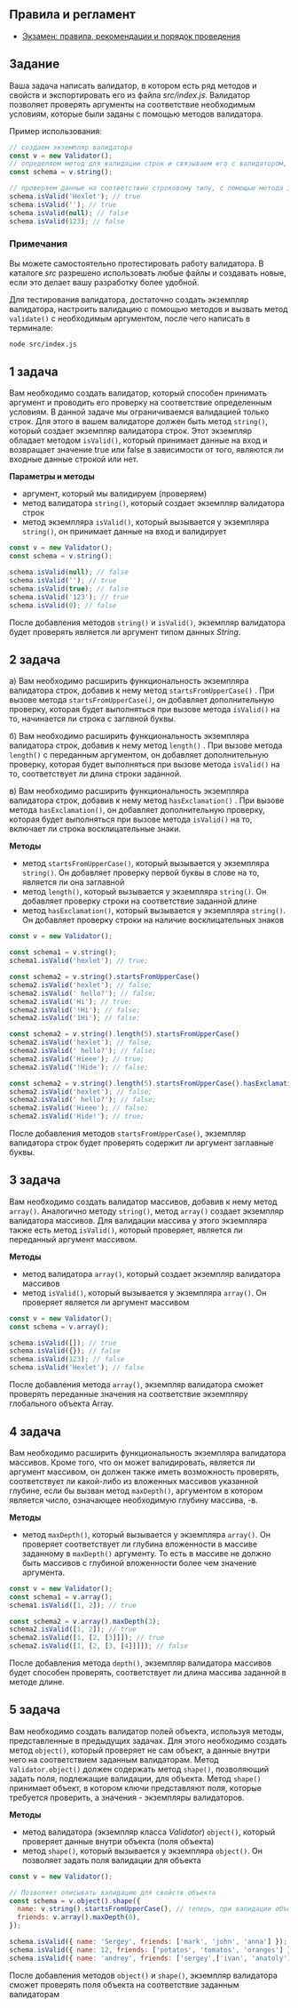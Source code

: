 ## Правила и регламент

- [Экзамен: правила, рекомендации и порядок проведения](https://hexly.notion.site/d9289c18871c44508bc7c7f05a51d94f)

## Задание

Ваша задача написать валидатор, в котором есть ряд методов и свойств и экспортировать его из файла *src/index.js*. Валидатор позволяет проверять аргументы на соответствие необходимым условиям, которые были заданы с помощью методов валидатора.

Пример использования:

```javascript
// создаем экземпляр валидатора
const v = new Validator();
// определяем метод для валидации строк и связываем его с валидатором, обращаясь к нему через переменную.
const schema = v.string();

// проверяем данные на соответствие строковому типу, с помощью метода isValid()
schema.isValid('Hexlet'); // true
schema.isValid(''); // true
schema.isValid(null); // false
schema.isValid(123); // false
```

### Примечания

Вы можете самостоятельно протестировать работу валидатора. В каталоге *src* разрешено использовать любые файлы и создавать новые, если это делает вашу разработку более удобной.

Для тестирования валидатора, достаточно создать экземпляр валидатора, настроить валидацию с помощью методов и вызвать метод `validate()` с необходимым аргументом, после чего написать в терминале:

```bash
node src/index.js
```

## 1 задача

Вам необходимо создать валидатор, который способен принимать аргумент и проводить его проверку на соответствие определенным условиям. В данной задаче мы ограничиваемся валидацией только строк. Для этого в вашем валидаторе должен быть метод `string()`, который создает экземпляр валидатора строк. Этот экземпляр обладает методом `isValid()`, который принимает данные на вход и возвращает значение true или false в зависимости от того, являются ли входные данные строкой или нет.

**Параметры и методы**

- аргумент, который мы валидируем (проверяем)
- метод валидатора `string()`, который создает экземпляр валидатора строк
- метод экземпляра `isValid()`, который вызывается у экземпляра `string()`, он принимает данные на вход и валидирует

```javascript
const v = new Validator();
const schema = v.string();

schema.isValid(null); // false
schema.isValid(''); // true
schema.isValid(true); // false
schema.isValid('123'); // true
schema.isValid(0); // false
```

После добавления методов `string()` и `isValid()`, экземпляр валидатора будет проверять является ли аргумент типом данных *String*.

## 2 задача

а) Вам необходимо расширить функциональность экземпляра валидатора строк, добавив к нему метод `startsFromUpperCase()` .
При вызове метода `startsFromUpperCase()`, он добавляет дополнительную проверку,
которая будет выполняться при вызове метода `isValid()` на то, начинается ли строка с заглвной буквы.

б) Вам необходимо расширить функциональность экземпляра валидатора строк, добавив к нему метод `length()` .
При вызове метода `length()` c переданным аргументом, он добавляет дополнительную проверку,
которая будет выполняться при вызове метода `isValid()` на то, соответствует ли длина строки заданной.

в) Вам необходимо расширить функциональность экземпляра валидатора строк, добавив к нему метод `hasExclamation()` .
При вызове метода `hasExclamation()`, он добавляет дополнительную проверку,
которая будет выполняться при вызове метода `isValid()` на то, включает ли строка восклицательные знаки.

**Методы**

- метод `startsFromUpperCase()`, который вызывается у экземпляра `string()`. Он добавляет проверку первой буквы в слове на то, является ли она заглавной
- метод `length()`, который вызывается у экземпляра `string()`. Он добавляет проверку строки на соответствие заданной длине
- метод `hasExclamation()`, который вызывается у экземпляра `string()`. Он добавляет проверку строки на наличие восклицательных знаков

```javascript
const v = new Validator();

const schema1 = v.string();
schema1.isValid('hexlet'); // true;

const schema2 = v.string().startsFromUpperCase()
schema2.isValid('hexlet'); // false;
schema2.isValid(' hello?'); // false;
schema2.isValid('Hi'); // true;
schema2.isValid('!Hi'); // false;
schema2.isValid('1Hi'); // false;

const schema2 = v.string().length(5).startsFromUpperCase()
schema2.isValid('hexlet'); // false;
schema2.isValid(' hello?'); // false;
schema2.isValid('Hieee'); // true;
schema2.isValid('!Hide'); // false;

const schema2 = v.string().length(5).startsFromUpperCase().hasExclamation()
schema2.isValid('hexlet'); // false;
schema2.isValid(' hello?'); // false;
schema2.isValid('Hieee'); // false;
schema2.isValid('Hide!'); // true;
```

После добавления методов `startsFromUpperCase()`, экземпляр валидатора строк будет проверять содержит ли аргумент заглавные буквы.

## 3 задача

Вам необходимо создать валидатор массивов, добавив к нему метод `array()`. Аналогично методу `string()`, метод `array()` создает экземпляр валидатора массивов. Для валидации массива у этого экземпляра также есть метод `isValid()`, который проверяет, является ли переданный аргумент массивом.

**Методы**

- метод валидатора `array()`, который создает экземпляр валидатора массивов
- метод `isValid()`, который вызывается у экземпляра `array()`. Он проверяет является ли аргумент массивом

```javascript
const v = new Validator();
const schema = v.array();

schema.isValid([]); // true
schema.isValid({}); // false
schema.isValid(123); // false
schema.isValid('Hexlet'); // false
```

После добавления метода `array()`, экземпляр валидатора сможет проверять переданные значения на соответствие экземпляру глобального объекта Array.

## 4 задача

Вам необходимо расширить функциональность экземпляра валидатора массивов. Кроме того, что он может валидировать, является ли аргумент массивом, он должен также иметь возможность проверять, соответствует ли какой-либо из вложенных массивов указанной глубине, если бы вызван метод `maxDepth()`, аргументом в котором является число, означающее необходимую глубину массива, -в.

**Методы**

- метод `maxDepth()`, который вызывается у экземпляра `array()`. Он проверяет соответствует ли глубина вложенности в массиве заданному в `maxDepth()` аргументу. То есть в массиве не должно быть массивов с глубиной вложенности более чем значение аргумента.

```javascript
const v = new Validator();
const schema1 = v.array();
schema1.isValid([1, 2]); // true

const schema2 = v.array().maxDepth(3);
schema2.isValid([1, 2]); // true
schema2.isValid([1, [2, [3]]]); // true
schema2.isValid([1, [2, [3, [4]]]]); // false
```

После добавления метода `depth()`, экземпляр валидатора массивов будет способен проверять, соответствует ли длина массива заданной в методе длине.

## 5 задача

Вам необходимо создать валидатор полей объекта, используя методы, представленные в предыдущих задачах. Для этого необходимо создать метод `object()`, который проверяет не сам объект, а данные внутри него на соответствием заданным валидаторам. Метод `Validator.object()` должен содержать метод `shape()`, позволяющий задать поля, подлежащие валидации, для объекта. Метод `shape()` принимает объект, в котором ключи представляют поля, которые требуется проверить, а значения - экземпляры валидаторов.

**Методы**

- метод валидатора (экземпляр класса *Validator*) `object()`, который проверяет данные внутри объекта (поля объекта)
- метод `shape()`, который вызывается у экземпляра `object()`. Он позволяет задать поля валидации для объекта

```javascript
const v = new Validator();

// Позволяет описывать валидацию для свойств объекта
const schema = v.object().shape({
  name: v.string().startsFromUpperCase(), // теперь, при валидации объекта с ключом id, значение этого ключа пройдет валидацию в соответствии с текущими методами
  friends: v.array().maxDepth(0),
});

schema.isValid({ name: 'Sergey', friends: ['mark', 'john', 'anna'] }); // true
schema.isValid({ name: 12, friends: ['potatos', 'tomatos', 'oranges'] }); // false
schema.isValid({ name: 'andrey', friends: ['sergey',['ivan', 'anatoly']] }); // false
```

После добавления методов `object()` и `shape()`, экземпляр валидатора сможет проверять поля объекта на соответствие заданным валидаторам
